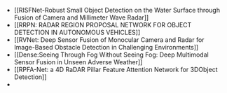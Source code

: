 - [[RISFNet-Robust Small Object Detection on the Water Surface through Fusion of Camera and Millimeter Wave Radar]]
- [[RRPN: RADAR REGION PROPOSAL NETWORK FOR OBJECT DETECTION IN AUTONOMOUS VEHICLES]]
- [[RVNet: Deep Sensor Fusion of Monocular Camera and Radar for Image-Based Obstacle Detection in Challenging Environments]]
- [[Dense:Seeing Through Fog Without Seeing Fog: Deep Multimodal Sensor Fusion in Unseen Adverse Weather]]
- [[RPFA-Net: a 4D RaDAR Pillar Feature Attention Network for 3DObject Detection]]
-
